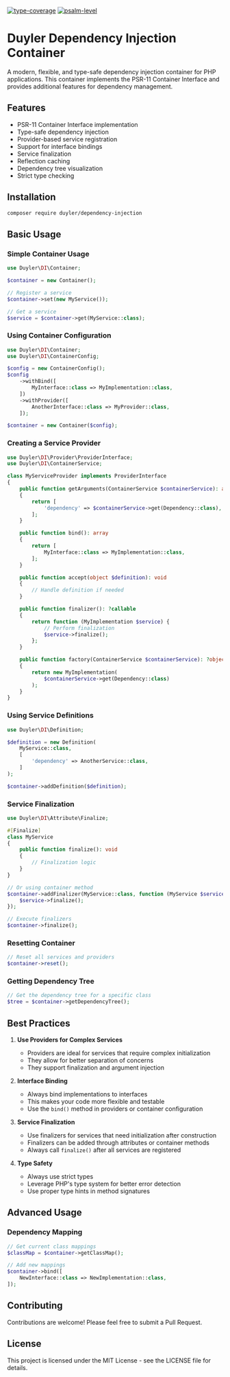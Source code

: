 [![type-coverage](https://shepherd.dev/github/duyler/di/coverage.svg)](https://shepherd.dev/github/duyler/di)
[![psalm-level](https://shepherd.dev/github/duyler/di/level.svg)](https://shepherd.dev/github/duyler/di)

# Duyler Dependency Injection Container

A modern, flexible, and type-safe dependency injection container for PHP applications. This container implements the PSR-11 Container Interface and provides additional features for dependency management.

## Features

- PSR-11 Container Interface implementation
- Type-safe dependency injection
- Provider-based service registration
- Support for interface bindings
- Service finalization
- Reflection caching
- Dependency tree visualization
- Strict type checking

## Installation

```bash
composer require duyler/dependency-injection
```

## Basic Usage

### Simple Container Usage

```php
use Duyler\DI\Container;

$container = new Container();

// Register a service
$container->set(new MyService());

// Get a service
$service = $container->get(MyService::class);
```

### Using Container Configuration

```php
use Duyler\DI\Container;
use Duyler\DI\ContainerConfig;

$config = new ContainerConfig();
$config
    ->withBind([
        MyInterface::class => MyImplementation::class,
    ])
    ->withProvider([
        AnotherInterface::class => MyProvider::class,
    ]);

$container = new Container($config);
```

### Creating a Service Provider

```php
use Duyler\DI\Provider\ProviderInterface;
use Duyler\DI\ContainerService;

class MyServiceProvider implements ProviderInterface
{
    public function getArguments(ContainerService $containerService): array
    {
        return [
            'dependency' => $containerService->get(Dependency::class),
        ];
    }

    public function bind(): array
    {
        return [
            MyInterface::class => MyImplementation::class,
        ];
    }

    public function accept(object $definition): void
    {
        // Handle definition if needed
    }

    public function finalizer(): ?callable
    {
        return function (MyImplementation $service) {
            // Perform finalization
            $service->finalize();
        };
    }

    public function factory(ContainerService $containerService): ?object
    {
        return new MyImplementation(
            $containerService->get(Dependency::class)
        );
    }
}
```

### Using Service Definitions

```php
use Duyler\DI\Definition;

$definition = new Definition(
    MyService::class,
    [
        'dependency' => AnotherService::class,
    ]
);

$container->addDefinition($definition);
```

### Service Finalization

```php
use Duyler\DI\Attribute\Finalize;

#[Finalize]
class MyService
{
    public function finalize(): void
    {
        // Finalization logic
    }
}

// Or using container method
$container->addFinalizer(MyService::class, function (MyService $service) {
    $service->finalize();
});

// Execute finalizers
$container->finalize();
```

### Resetting Container

```php
// Reset all services and providers
$container->reset();
```

### Getting Dependency Tree

```php
// Get the dependency tree for a specific class
$tree = $container->getDependencyTree();
```

## Best Practices

1. **Use Providers for Complex Services**
   - Providers are ideal for services that require complex initialization
   - They allow for better separation of concerns
   - They support finalization and argument injection

2. **Interface Binding**
   - Always bind implementations to interfaces
   - This makes your code more flexible and testable
   - Use the `bind()` method in providers or container configuration

3. **Service Finalization**
   - Use finalizers for services that need initialization after construction
   - Finalizers can be added through attributes or container methods
   - Always call `finalize()` after all services are registered

4. **Type Safety**
   - Always use strict types
   - Leverage PHP's type system for better error detection
   - Use proper type hints in method signatures

## Advanced Usage


### Dependency Mapping

```php
// Get current class mappings
$classMap = $container->getClassMap();

// Add new mappings
$container->bind([
    NewInterface::class => NewImplementation::class,
]);
```

## Contributing

Contributions are welcome! Please feel free to submit a Pull Request.

## License

This project is licensed under the MIT License - see the LICENSE file for details.
